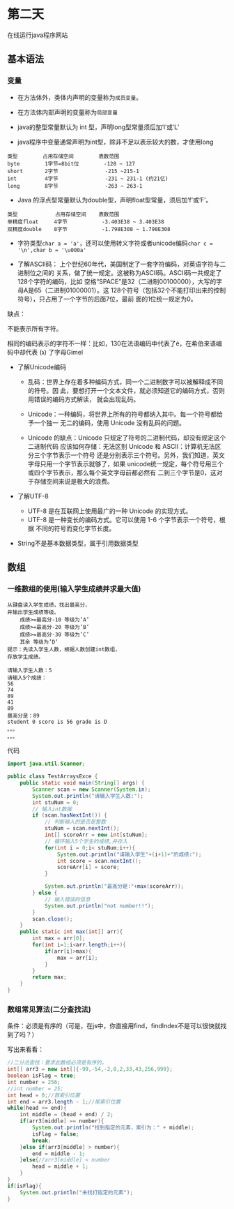 # 第二天

在线运行java程序网站

## 基本语法

### 变量

- 在方法体外，类体内声明的变量称为`成员变量`。

- 在方法体内部声明的变量称为`局部变量`

- java的整型常量默认为 int 型，声明long型常量须后加‘l’或‘L’

- java程序中变量通常声明为int型，除非不足以表示较大的数，才使用long
```shell
类型        占用存储空间        表数范围
byte        1字节=8bit位        -128 ~ 127
short       2字节               -215 ~215-1 
int         4字节               -231 ~ 231-1 (约21亿)
long        8字节               -263 ~ 263-1
```

- Java 的浮点型常量默认为double型，声明float型常量，须后加‘f’或‘F’。
```shell
类型            占用存储空间    表数范围
单精度float     4字节           -3.403E38 ~ 3.403E38
双精度double    8字节           -1.798E308 ~ 1.798E308
```
- 字符类型`char a = 'a'`，还可以使用转义字符或者unicode编码`char c = '\n',char b = '\u000a'`

- 了解ASCII码：
上个世纪60年代，美国制定了一套字符编码，对英语字符与二进制位之间的
关系，做了统一规定。这被称为ASCII码。ASCII码一共规定了128个字符的编码，比如
空格“SPACE”是32（二进制00100000），大写的字母A是65（二进制01000001）。这
128个符号（包括32个不能打印出来的控制符号），只占用了一个字节的后面7位，最前
面的1位统一规定为0。

缺点：

不能表示所有字符。

相同的编码表示的字符不一样：比如，130在法语编码中代表了é，在希伯来语编码中却代表
(ג) 了字母Gimel

- 了解Unicode编码

    - 乱码：世界上存在着多种编码方式，同一个二进制数字可以被解释成不同的符号。因
此，要想打开一个文本文件，就必须知道它的编码方式，否则用错误的编码方式解读，
就会出现乱码。

    - Unicode：一种编码，将世界上所有的符号都纳入其中。每一个符号都给予一个独一
无二的编码，使用 Unicode 没有乱码的问题。

    - Unicode 的缺点：Unicode 只规定了符号的二进制代码，却没有规定这个二进制代码
应该如何存储：无法区别 Unicode 和 ASCII：计算机无法区分三个字节表示一个符号
还是分别表示三个符号。另外，我们知道，英文字母只用一个字节表示就够了，如果
unicode统一规定，每个符号用三个或四个字节表示，那么每个英文字母前都必然有
二到三个字节是0，这对于存储空间来说是极大的浪费。

- 了解UTF-8
    - UTF-8 是在互联网上使用最广的一种 Unicode 的实现方式。
    - UTF-8 是一种变长的编码方式。它可以使用 1-6 个字节表示一个符号，根据
不同的符号而变化字节长度。

- String不是基本数据类型，属于引用数据类型

## 数组

### 一维数组的使用(输入学生成绩并求最大值)

```shell
从键盘读入学生成绩，找出最高分，
并输出学生成绩等级。
    成绩>=最高分-10 等级为’A’ 
    成绩>=最高分-20 等级为’B’
    成绩>=最高分-30 等级为’C’ 
    其余 等级为’D’
提示：先读入学生人数，根据人数创建int数组，
存放学生成绩。

请输入学生人数：5
请输入5个成绩：
56
74
89
41
89
最高分是：89
student 0 score is 56 grade is D
。。。
。。。
```
代码
```java
import java.util.Scanner;

public class TestArraysExce {
    public static void main(String[] args) {
        Scanner scan = new Scanner(System.in);
        System.out.println("请输入学生人数:");
        int stuNum = 0;
        // 输入int数据
        if (scan.hasNextInt()) {
            // 判断输入的是否是整数
            stuNum = scan.nextInt();
            int[] scoreArr = new int[stuNum];
            // 循环输入5个学生的成绩,并存入
            for(int i = 0;i< stuNum;i++){
                System.out.println("请输入学生"+(i+1)+"的成绩:");
                int score = scan.nextInt();
                scoreArr[i] = score;
            }

            System.out.println("最高分是:"+max(scoreArr));
        } else {
            // 输入错误的信息
            System.out.println("not number!!");
        }
        scan.close();
    }
    public static int max(int[] arr){
        int max = arr[0];
        for(int i=1;i<arr.length;i++){
            if(arr[i]>max){
                max = arr[i];
            }
        }
        return max;
    }
}
```

### 数组常见算法(二分查找法)

条件：必须是有序的（可是，在js中，你直接用find，findIndex不是可以很快就找到了吗？）

写出来看看：
```java
//二分法查找：要求此数组必须是有序的。
int[] arr3 = new int[]{-99,-54,-2,0,2,33,43,256,999};
boolean isFlag = true;
int number = 256;
//int number = 25;
int head = 0;//首索引位置
int end = arr3.length - 1;//尾索引位置
while(head <= end){
    int middle = (head + end) / 2;
    if(arr3[middle] == number){
        System.out.println("找到指定的元素，索引为：" + middle);
        isFlag = false;
        break; 
    }else if(arr3[middle] > number){
        end = middle - 1;
    }else{//arr3[middle] < number
        head = middle + 1;
    } 
}
if(isFlag){
    System.out.println("未找打指定的元素");
}
```


